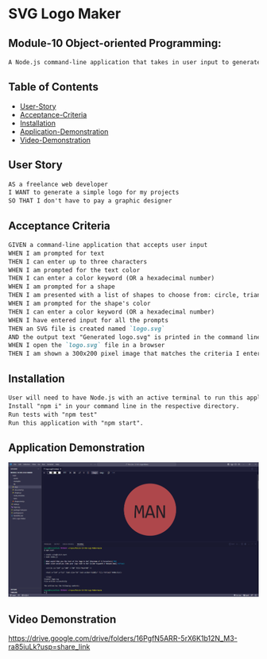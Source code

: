# SVG Logo Maker

## Module-10 Object-oriented Programming: 
```md
A Node.js command-line application that takes in user input to generate a logo and save it as an SVG. The application prompts the user to select a color and shape, provide text for the logo, and save the generated SVG to a `.svg` file.
```

## Table of Contents

 * [User-Story](#user-story)
 * [Acceptance-Criteria](#acceptance-criteria)
 * [Installation](#installation)
 * [Application-Demonstration](#application-demonstration-1)
 * [Video-Demonstration](#video-demonstration-1)


## User Story

```md
AS a freelance web developer
I WANT to generate a simple logo for my projects
SO THAT I don't have to pay a graphic designer
```

## Acceptance Criteria

```md
GIVEN a command-line application that accepts user input
WHEN I am prompted for text
THEN I can enter up to three characters
WHEN I am prompted for the text color
THEN I can enter a color keyword (OR a hexadecimal number)
WHEN I am prompted for a shape
THEN I am presented with a list of shapes to choose from: circle, triangle, and square
WHEN I am prompted for the shape's color
THEN I can enter a color keyword (OR a hexadecimal number)
WHEN I have entered input for all the prompts
THEN an SVG file is created named `logo.svg`
AND the output text "Generated logo.svg" is printed in the command line
WHEN I open the `logo.svg` file in a browser
THEN I am shown a 300x200 pixel image that matches the criteria I entered
```
## Installation

```md
User will need to have Node.js with an active terminal to run this application.
Install "npm i" in your command line in the respective directory.
Run tests with "npm test"
Run this application with "npm start".
```

## Application Demonstration

![](./main/assets/images/Application-Demo.png)

## Video Demonstration

https://drive.google.com/drive/folders/16PgfN5ARR-5rX6K1b12N_M3-ra85iuLk?usp=share_link
